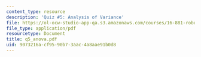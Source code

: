 ```yaml
---
content_type: resource
description: 'Quiz #5: Analysis of Variance'
file: https://ol-ocw-studio-app-qa.s3.amazonaws.com/courses/16-881-robust-system-design-summer-1998/9073216acf9590b73aac4a8aae91b0d8_q5_anova.pdf
file_type: application/pdf
resourcetype: Document
title: q5_anova.pdf
uid: 9073216a-cf95-90b7-3aac-4a8aae91b0d8
---
```

